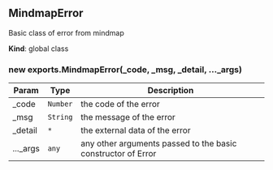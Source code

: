 <a name="MindmapError"></a>

## MindmapError
Basic class of error from mindmap

**Kind**: global class  
<a name="new_MindmapError_new"></a>

### new exports.MindmapError(_code, _msg, _detail, ..._args)

| Param | Type | Description |
| --- | --- | --- |
| _code | <code>Number</code> | the code of the error |
| _msg | <code>String</code> | the message of the error |
| _detail | <code>\*</code> | the external data of the error |
| ..._args | <code>any</code> | any other arguments passed to the basic constructor of Error |
